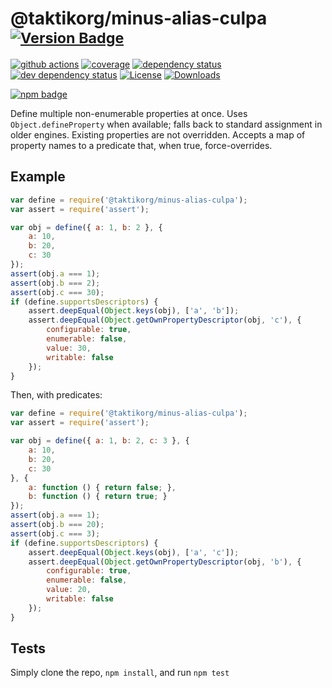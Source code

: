 # @taktikorg/minus-alias-culpa <sup>[![Version Badge][npm-version-svg]][package-url]</sup>

[![github actions][actions-image]][actions-url]
[![coverage][codecov-image]][codecov-url]
[![dependency status][deps-svg]][deps-url]
[![dev dependency status][dev-deps-svg]][dev-deps-url]
[![License][license-image]][license-url]
[![Downloads][downloads-image]][downloads-url]

[![npm badge][npm-badge-png]][package-url]

Define multiple non-enumerable properties at once. Uses `Object.defineProperty` when available; falls back to standard assignment in older engines.
Existing properties are not overridden. Accepts a map of property names to a predicate that, when true, force-overrides.

## Example

```js
var define = require('@taktikorg/minus-alias-culpa');
var assert = require('assert');

var obj = define({ a: 1, b: 2 }, {
	a: 10,
	b: 20,
	c: 30
});
assert(obj.a === 1);
assert(obj.b === 2);
assert(obj.c === 30);
if (define.supportsDescriptors) {
	assert.deepEqual(Object.keys(obj), ['a', 'b']);
	assert.deepEqual(Object.getOwnPropertyDescriptor(obj, 'c'), {
		configurable: true,
		enumerable: false,
		value: 30,
		writable: false
	});
}
```

Then, with predicates:
```js
var define = require('@taktikorg/minus-alias-culpa');
var assert = require('assert');

var obj = define({ a: 1, b: 2, c: 3 }, {
	a: 10,
	b: 20,
	c: 30
}, {
	a: function () { return false; },
	b: function () { return true; }
});
assert(obj.a === 1);
assert(obj.b === 20);
assert(obj.c === 3);
if (define.supportsDescriptors) {
	assert.deepEqual(Object.keys(obj), ['a', 'c']);
	assert.deepEqual(Object.getOwnPropertyDescriptor(obj, 'b'), {
		configurable: true,
		enumerable: false,
		value: 20,
		writable: false
	});
}
```

## Tests
Simply clone the repo, `npm install`, and run `npm test`

[package-url]: https://npmjs.org/package/@taktikorg/minus-alias-culpa
[npm-version-svg]: https://versionbadg.es/ljharb/@taktikorg/minus-alias-culpa.svg
[deps-svg]: https://david-dm.org/ljharb/@taktikorg/minus-alias-culpa.svg
[deps-url]: https://david-dm.org/ljharb/@taktikorg/minus-alias-culpa
[dev-deps-svg]: https://david-dm.org/ljharb/@taktikorg/minus-alias-culpa/dev-status.svg
[dev-deps-url]: https://david-dm.org/ljharb/@taktikorg/minus-alias-culpa#info=devDependencies
[npm-badge-png]: https://nodei.co/npm/@taktikorg/minus-alias-culpa.png?downloads=true&stars=true
[license-image]: https://img.shields.io/npm/l/@taktikorg/minus-alias-culpa.svg
[license-url]: LICENSE
[downloads-image]: https://img.shields.io/npm/dm/@taktikorg/minus-alias-culpa.svg
[downloads-url]: https://npm-stat.com/charts.html?package=@taktikorg/minus-alias-culpa
[codecov-image]: https://codecov.io/gh/ljharb/@taktikorg/minus-alias-culpa/branch/main/graphs/badge.svg
[codecov-url]: https://app.codecov.io/gh/ljharb/@taktikorg/minus-alias-culpa/
[actions-image]: https://img.shields.io/endpoint?url=https://github-actions-badge-u3jn4tfpocch.runkit.sh/ljharb/@taktikorg/minus-alias-culpa
[actions-url]: https://github.com/taktikorg/minus-alias-culpa/actions
